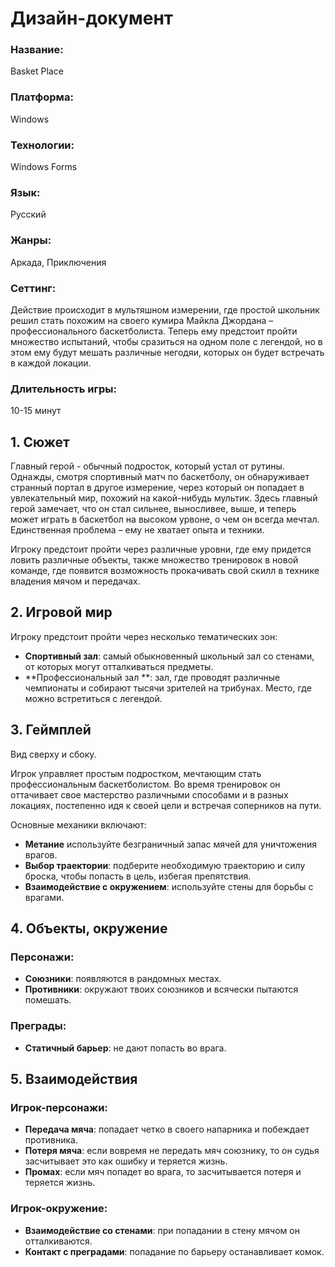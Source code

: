 ﻿# Дизайн-документ

### Название:

Basket Place 
### Платформа:

Windows

### Технологии:

Windows Forms

### Язык:

Русский

### Жанры:

Аркада, Приключения

### Сеттинг:

Действие происходит в мультяшном измерении, где простой школьник решил стать похожим на своего кумира Майкла Джордана – профессионального баскетболиста. Теперь ему предстоит пройти множество испытаний, чтобы сразиться на одном поле с легендой, но в этом ему будут мешать различные негодяи, которых он будет встречать в каждой локации. 

### Длительность игры:

10-15 минут

## 1. Сюжет

Главный герой - обычный подросток, который устал от рутины. Однажды, смотря спортивный матч по баскетболу, он обнаруживает странный портал в другое измерение, через который он попадает в увлекательный мир, похожий на какой-нибудь мультик. Здесь главный герой замечает, что он стал сильнее, выносливее, выше, и теперь может играть в баскетбол на высоком урвоне, о чем он всегда мечтал. Единственная проблема – ему не хватает опыта и техники.

Игроку предстоит пройти через различные уровни, где ему придется ловить различные объекты, также множество тренировок в новой команде, где появится возможность прокачивать свой скилл в технике владения мячом и передачах.

## 2. Игровой мир

Игроку предстоит пройти через несколько тематических зон:
- **Спортивный зал**: самый обыкновенный школьный зал со стенами, от которых могут отталкиваться предметы.
- **Профессиональный зал **: зал, где проводят различные чемпионаты и собирают тысячи зрителей на трибунах. Место, где можно встретиться с легендой.

## 3. Геймплей

Вид сверху и сбоку.

Игрок управляет простым подростком, мечтающим стать профессиональным баскетболистом. Во время тренировок он оттачивает свое мастерство различными способами и в разных локациях, постепенно идя к своей цели и встречая соперников на пути.

Основные механики включают:
- **Метание** используйте безграничный запас мячей для уничтожения врагов.
- **Выбор траектории**: подберите необходимую траекторию и силу броска, чтобы попасть в цель, избегая препятствия.
- **Взаимодействие с окружением**: используйте стены для борьбы с врагами.

## 4. Объекты, окружение

### Персонажи:
- **Союзники**: появляются в рандомных местах.
- **Противники**: окружают твоих союзников и всячески пытаются помешать.

### Преграды:
- **Статичный барьер**: не дают попасть во врага.

## 5. Взаимодействия

### Игрок-персонажи:
- **Передача мяча**: попадает четко в своего напарника и побеждает противника.
- **Потеря мяча**: если вовремя не передать мяч союзнику, то он судья засчитывает это как ошибку и теряется жизнь.
- **Промах**: если мяч попадет во врага, то засчитывается потеря и теряется жизнь.

### Игрок-окружение:
- **Взаимодействие со стенами**: при попадании в стену мячом он отталкиваются.
- **Контакт с преградами**: попадание по барьеру останавливает комок.

